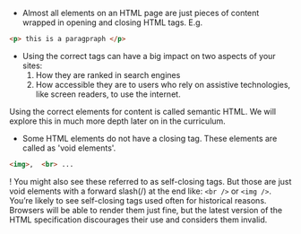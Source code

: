 - Almost all elements on an HTML page are just pieces of content wrapped in opening and closing HTML tags. E.g.
```html
<p> this is a paragpraph </p>
```

- Using the correct tags can have a big impact on two aspects of your sites:
  1. How they are ranked in search engines
  2. How accessible they are to users who rely on assistive technologies, like screen readers, to use the internet.

Using the correct elements for content is called semantic HTML. We will explore this in much more depth later on in the curriculum.

- Some HTML elements do not have a closing tag. These elements are called as 'void elements'.
```html
<img>,  <br> ...
```

! You might also see these referred to as self-closing tags. But those are just void elements with a forward slash(/) at the end like: `<br />` or `<img />`. You’re likely to see self-closing tags used often for historical reasons. Browsers will be able to render them just fine, but the latest version of the HTML specification discourages their use and considers them invalid.

